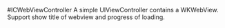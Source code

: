 #ICWebViewController
A simple UIViewController contains a WKWebView.
Support show title of webview and progress of loading.